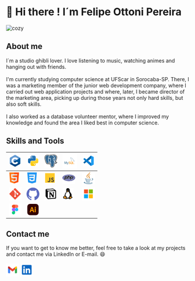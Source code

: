 # 👋 Hi there ! I´m Felipe Ottoni Pereira

<img src="gif 7.gif" style="width: 70%;" alt="cozy" />

## About me

I´m a studio ghibli lover. I love listening to music, watching animes and hanging out with friends. <br><br> I'm currently studying computer science at UFScar in Sorocaba-SP. There, I was a marketing member of the junior web development company, where I carried out web application projects and where, later, I became director of the marketing area, picking up during those years not only hard skills, but also soft skills. <br><br> I also worked as a database volunteer mentor, where I improved my knowledge and found the area I liked best in computer science.

## Skills and Tools
|  <img src="C_Logo.png" height = "32"/>      | <img src="python.svg" height = "32"/> | <img src="postgresql.svg" height = "35"/> | <img src="mysql.svg" height = "40"/>       | <img src="vscode.svg" height = "32"/>    |
| ------------------------------------------- | ------------------------------------- | ----------------------------------------- | ------------------------------------------ | ---------------------------------------- |
|  <img src="html.png" height = "30"/>        | <img src="css-3.png" height = "30"/>  | <img src="js.svg" height = "30"/>         | <img src="php.png" height = "35"/>         | <img src="java.png" height = "35"/>      |
|  <img src="git.svg" height = "35"/>         | <img src="github.png" height = "35"/> | <img src="notion.svg" height = "35"/>     | <img src="linux_logo2.png" height = "30"/> | <img src="microsoft.svg" height = "35"/> |
|  <img src="figma.svg" height = "35"/>       | <img src="adobe.svg" height = "35"/>  |                                           |                                            |                                          |

## Contact me
If you want to get to know me better, feel free to take a look at my projects and contact me via LinkedIn or E-mail. 😄 <br><br>
[<img src="gmail.svg" height = "35"/>](mailto:ottonifefe@gmail.com) [<img src="linkedin.svg" height = "35"/>](https://www.linkedin.com/in/felipe-ottoni-609793256/)
